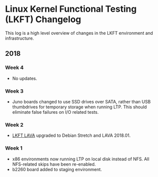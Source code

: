 # Linux Kernel Functional Testing (LKFT) Changelog

This log is a high level overview of changes in the LKFT environment and
infrastructure.

## 2018

### Week 4

- No updates.

### Week 3
- Juno boards changed to use SSD drives over SATA, rather than USB thumbdrives
  for temporary storage when running LTP. This should eliminate false failures
  on I/O related tests.

### Week 2
- [LKFT LAVA](https://lkft.validation.linaro.org/) upgraded to Debian Stretch
  and LAVA 2018.01.

### Week 1
- x86 environments now running LTP on local disk instead of NFS. All
  NFS-related skips have been re-enabled.
- b2260 board added to staging environment.

